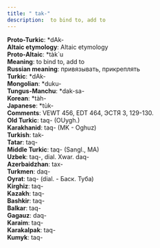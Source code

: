 ```yaml
---
title: " tak-"
description:  to bind to, add to
---
```


<strong>Proto-Turkic</strong>:  *dAk-<br>
<strong>Altaic etymology</strong>:  Altaic etymology<br>
<strong> Proto-Altaic</strong>:  *tàk`u<br>
<strong>Meaning</strong>:  to bind to, add to<br>
<strong>Russian meaning</strong>:  привязывать, прикреплять<br>
<strong>Turkic</strong>:  *dAk-<br>
<strong>Mongolian</strong>:  *duku-<br>
<strong>Tungus-Manchu</strong>:  *dak-sa-<br>
<strong>Korean</strong>:  *tàh-<br>
<strong>Japanese</strong>:  *tùk-<br>
<strong>Comments</strong>:  VEWT 456, EDT 464, ЭСТЯ 3, 129-130.<br>
<strong>Old Turkic</strong>:  taq- (OUygh.)<br>
<strong>Karakhanid</strong>:  taq- (MK - Oghuz)<br>
<strong>Turkish</strong>:  tak-<br>
<strong>Tatar</strong>:  taq-<br>
<strong>Middle Turkic</strong>:  taq- (Sangl., MA)<br>
<strong>Uzbek</strong>:  taq-, dial. Xwar. daq-<br>
<strong>Azerbaidzhan</strong>:  tax-<br>
<strong>Turkmen</strong>:  daq-<br>
<strong>Oyrat</strong>:  taq- (dial. - Баск. Туба)<br>
<strong>Kirghiz</strong>:  taq-<br>
<strong>Kazakh</strong>:  taq-<br>
<strong>Bashkir</strong>:  taq-<br>
<strong>Balkar</strong>:  taq-<br>
<strong>Gagauz</strong>:  daq-<br>
<strong>Karaim</strong>:  taq-<br>
<strong>Karakalpak</strong>:  taq-<br>
<strong>Kumyk</strong>:  taq-<br>



